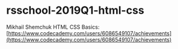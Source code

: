 # rsschool-2019Q1-html-css
Mikhail Shemchuk
HTML CSS Basics: [https://www.codecademy.com/users/6086549107/achievements](https://www.codecademy.com/users/6086549107/achievements)
